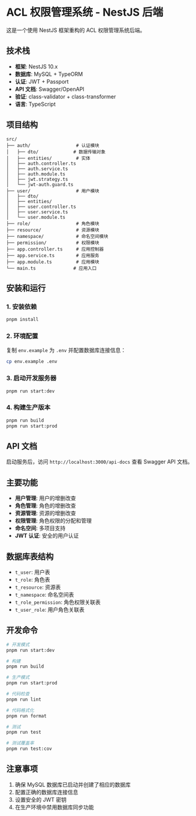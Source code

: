 # ACL 权限管理系统 - NestJS 后端

这是一个使用 NestJS 框架重构的 ACL 权限管理系统后端。

## 技术栈

- **框架**: NestJS 10.x
- **数据库**: MySQL + TypeORM
- **认证**: JWT + Passport
- **API 文档**: Swagger/OpenAPI
- **验证**: class-validator + class-transformer
- **语言**: TypeScript

## 项目结构

```
src/
├── auth/                 # 认证模块
│   ├── dto/             # 数据传输对象
│   ├── entities/         # 实体
│   ├── auth.controller.ts
│   ├── auth.service.ts
│   ├── auth.module.ts
│   ├── jwt.strategy.ts
│   └── jwt-auth.guard.ts
├── user/                 # 用户模块
│   ├── dto/
│   ├── entities/
│   ├── user.controller.ts
│   ├── user.service.ts
│   └── user.module.ts
├── role/                 # 角色模块
├── resource/             # 资源模块
├── namespace/            # 命名空间模块
├── permission/           # 权限模块
├── app.controller.ts     # 应用控制器
├── app.service.ts        # 应用服务
├── app.module.ts         # 应用模块
└── main.ts              # 应用入口
```

## 安装和运行

### 1. 安装依赖

```bash
pnpm install
```

### 2. 环境配置

复制 `env.example` 为 `.env` 并配置数据库连接信息：

```bash
cp env.example .env
```

### 3. 启动开发服务器

```bash
pnpm run start:dev
```

### 4. 构建生产版本

```bash
pnpm run build
pnpm run start:prod
```

## API 文档

启动服务后，访问 `http://localhost:3000/api-docs` 查看 Swagger API 文档。

## 主要功能

- **用户管理**: 用户的增删改查
- **角色管理**: 角色的增删改查
- **资源管理**: 资源的增删改查
- **权限管理**: 角色权限的分配和管理
- **命名空间**: 多项目支持
- **JWT 认证**: 安全的用户认证

## 数据库表结构

- `t_user`: 用户表
- `t_role`: 角色表
- `t_resource`: 资源表
- `t_namespace`: 命名空间表
- `t_role_permission`: 角色权限关联表
- `t_user_role`: 用户角色关联表

## 开发命令

```bash
# 开发模式
pnpm run start:dev

# 构建
pnpm run build

# 生产模式
pnpm run start:prod

# 代码检查
pnpm run lint

# 代码格式化
pnpm run format

# 测试
pnpm run test

# 测试覆盖率
pnpm run test:cov
```

## 注意事项

1. 确保 MySQL 数据库已启动并创建了相应的数据库
2. 配置正确的数据库连接信息
3. 设置安全的 JWT 密钥
4. 在生产环境中禁用数据库同步功能
